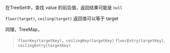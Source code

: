 在TreeSet中，查找 value 的前后值，返回结果可能是 `null`

`floor(target)`, `ceiling(target)` 返回值可以等于 target

同理，TreeMap，
> `floorKey(targetKey)`，`ceilingKey(targetKey)`
> `floorEntry(targetKey)`, `ceilingEntry(targetKey)`
